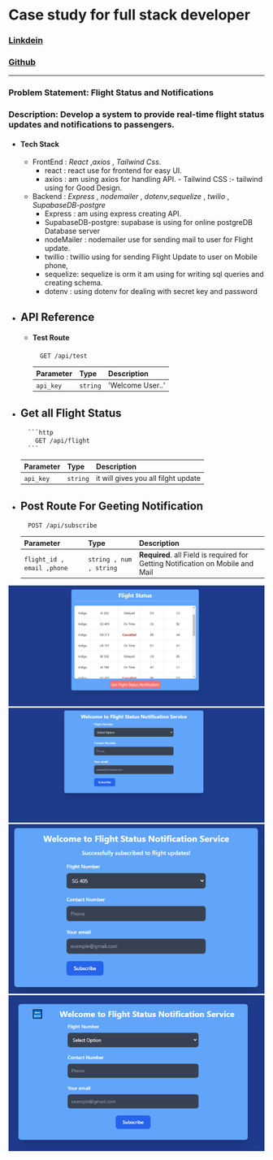 
# Case study for full stack developer 

### [Linkdein](https://linkedin.com/in/sudo-abhinav/)
### [Github](https://github.com/sudo-abhinav)
----------------------

### Problem Statement: Flight Status and Notifications

### Description: Develop a system to provide real-time flight status updates and notifications to passengers.

* #### Tech Stack
   - FrontEnd : *React* ,*axios* , *Tailwind Css*.
        - react : react use for frontend for easy UI.
        - axios : am using axios for handling API.
         - Tailwind CSS :- tailwind using for Good Design.
   - Backend : *Express* , *nodemailer* , *dotenv*,*sequelize* , *twilio* , *SupabaseDB-postgre* 
        - Express : am using express creating API.
        - SupabaseDB-postgre: supabase is using for online postgreDB Database server  
        - nodeMailer : nodemailer use for sending mail to user for Flight update.
        - twillio : twillio using for sending Flight Update to user on Mobile phone,
        - sequelize: sequelize is orm it am using for writing sql queries and creating schema.
        - dotenv : using dotenv for dealing with secret key and password 
   
- ## API Reference

    - #### Test Route

        ```http
          GET /api/test
        ```

        | Parameter | Type     | Description                |
        | :-------- | :------- | :------------------------- |
        | `api_key` | `string` |  'Welcome User..'  |


- ## Get all Flight Status

        ```http
          GET /api/flight
        ```

    | Parameter | Type     | Description                |
    | :-------- | :------- | :------------------------- |
    | `api_key` | `string` | it will gives you all filght update  |

- ## Post Route For Geeting Notification

    ```http
      POST /api/subscribe
    ```

    | Parameter | Type     | Description                       |
    | :-------- | :------- | :-------------------------------- |
    | `flight_id , email ,phone`      | `string , num , string` | **Required**. all Field is required for Getting Notification on Mobile and Mail |




![Status](image.png)
![notification](image-1.png)
![successfull](image-2.png)
![backButton](image-3.png)